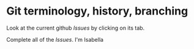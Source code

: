 # Git terminology, history, branching

Look at the current github *Issues* by clicking on its tab.

Complete all of the *Issues*.
I'm Isabella
